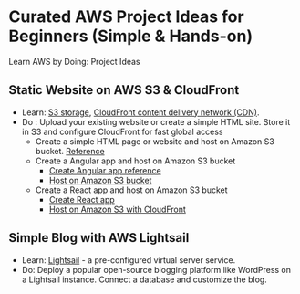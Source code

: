 # Curated AWS Project Ideas for Beginners (Simple & Hands-on)
Learn AWS by Doing: Project Ideas

## Static Website on AWS S3 & CloudFront
- Learn: [S3 storage](https://docs.aws.amazon.com/s3/), [CloudFront content delivery network (CDN)](https://docs.aws.amazon.com/AmazonS3/latest/userguide/website-hosting-cloudfront-walkthrough.html).
- Do : Upload your existing website or create a simple HTML site. Store it in S3 and configure CloudFront for fast global access
  - Create a simple HTML page or website and host on Amazon S3 bucket. [Reference](https://docs.aws.amazon.com/AmazonS3/latest/userguide/WebsiteHosting.html)
  - Create a Angular app and host on Amazon S3 bucket
    - [Create Angular app reference ](https://v17.angular.io/tutorial/tour-of-heroes/toh-pt0)
    - [Host on Amazon S3 bucket](https://www.internetkatta.com/host-angular-2-or-4-or-5-version-in-aws-s3-using-cloudfront)
  - Create a React app and host on Amazon S3 bucket
    - [Create React app](https://create-react-app.dev/)
    - [Host on Amazon S3 with CloudFront ](https://docs.aws.amazon.com/prescriptive-guidance/latest/patterns/deploy-a-react-based-single-page-application-to-amazon-s3-and-cloudfront.html)
 
## Simple Blog with AWS Lightsail
- Learn: [Lightsail](https://docs.aws.amazon.com/lightsail/latest/userguide/what-is-amazon-lightsail.html) - a pre-configured virtual server service.
- Do: Deploy a popular open-source blogging platform like WordPress on a Lightsail instance. Connect a database and customize the blog.
